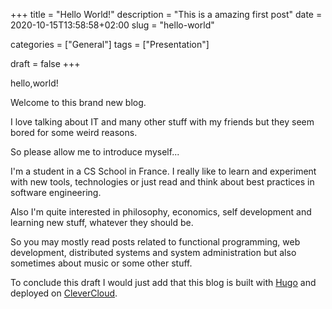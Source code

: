 ﻿+++
title = "Hello World!"
description = "This is a amazing first post"
date = 2020-10-15T13:58:58+02:00
slug = "hello-world"

categories = ["General"]
tags = ["Presentation"]


draft = false
+++

hello,world!

Welcome to this brand new blog.

I love talking about IT and many other stuff with my friends but they seem bored for some weird reasons.

So please allow me to introduce myself...

I'm a student in a CS School in France. I really like to learn and experiment with new tools, technologies or just read and think about best practices in software engineering.

Also I'm quite interested in philosophy, economics, self development and learning new stuff, whatever they should be.

So you may mostly read posts related to functional programming, web development, distributed systems and system administration but also sometimes about music or some other stuff.

To conclude this draft I would just add that this blog is built with [Hugo](https://gohugo.io/) and deployed on [CleverCloud](https://www.clever-cloud.com).
